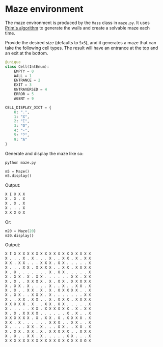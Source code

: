 # Maze environment

The maze environment is produced by the `Maze` class in `maze.py`. It uses [Prim's algorithm](https://en.wikipedia.org/wiki/Prim%27s_algorithm) to generate the walls and create a solvable maze each time.

Provide the desired size (defaults to `5x5`), and it generates a maze that can take the following cell types. The result will have an entrance at the top and an exit at the bottom.

```python
@unique
class Cell(IntEnum):
    EMPTY = 0
    WALL = 1
    ENTRANCE = 2
    EXIT = 3
    UNTRAVERSED = 4
    ERROR = 5
    AGENT = 9
```

```python
CELL_DISPLAY_DICT = {
    0: ".",
    1: "X",
    2: "I",
    3: "O",
    4: "-",
    5: "?",
    9: "A"
}
```

Generate and display the maze like so:

```bash
python maze.py
```

```python
m5 = Maze()
m5.display()
```

Output:

```bash
X I X X X 
X . X . X 
X . X . X 
X . . . X 
X X X O X 
```

Or:

```python
m20 = Maze(20)
m20.display()
```

Output:
```bash
X I X X X X X X X X X X X X X X X X X X 
X . . . X . X . . . X . . X X . X . X X 
X X . X X . . . X X X . X X . . . . . X 
X . . . X X . X X X X . . X X . X X X X 
X . X . . . . . . . X . X X . . . . . X 
X . X X . X . X X . . . . . . X X . X X 
X . X . . X X X X . X . X X . X X X X X 
X . X X . X . . . . X . . X . . X X . X 
X . X . . X X . X . X . X X X X X . . X 
X . X X . . X X X . X . . . . . . . X X 
X . . X X . X X . . X . X X X . X X X X 
X X X X X . X . . X X . X X . . . . . X 
X . . . . . X X . X X X X X X . X . X X 
X . X . X X X X . . . . . . X . X . . X 
X X X X X X . X . X X . X . X X X X . X 
X X . X . . . . . . X X X . . X X . . X 
X . . . . X X . X . . . X X . . X X . X 
X . X X . X X . X . X X X X X . . X X X 
X . X . . X X . X . . . . . X X . . . X 
X X X X X X X X X X X X X X X X X X O X 
```
